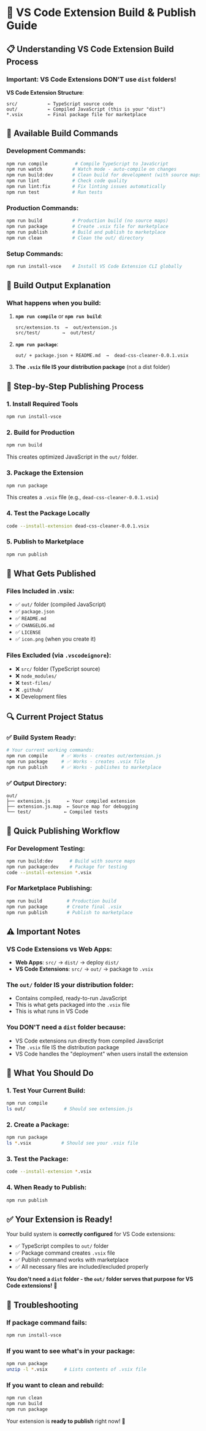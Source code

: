 # 🚀 VS Code Extension Build & Publish Guide

## 📋 **Understanding VS Code Extension Build Process**

### **Important**: VS Code Extensions DON'T use `dist` folders!

**VS Code Extension Structure**:
```
src/           ← TypeScript source code
out/           ← Compiled JavaScript (this is your "dist")
*.vsix         ← Final package file for marketplace
```

## 🔧 **Available Build Commands**

### **Development Commands**:
```bash
npm run compile          # Compile TypeScript to JavaScript
npm run watch           # Watch mode - auto-compile on changes
npm run build:dev       # Clean build for development (with source maps)
npm run lint            # Check code quality
npm run lint:fix        # Fix linting issues automatically
npm run test            # Run tests
```

### **Production Commands**:
```bash
npm run build           # Production build (no source maps)
npm run package         # Create .vsix file for marketplace
npm run publish         # Build and publish to marketplace
npm run clean           # Clean the out/ directory
```

### **Setup Commands**:
```bash
npm run install-vsce    # Install VS Code Extension CLI globally
```

## 📁 **Build Output Explanation**

### **What happens when you build**:

1. **`npm run compile`** or **`npm run build`**:
   ```
   src/extension.ts  →  out/extension.js
   src/test/        →  out/test/
   ```

2. **`npm run package`**:
   ```
   out/ + package.json + README.md  →  dead-css-cleaner-0.0.1.vsix
   ```

3. **The `.vsix` file IS your distribution package** (not a dist folder)

## 🎯 **Step-by-Step Publishing Process**

### **1. Install Required Tools**
```bash
npm run install-vsce
```

### **2. Build for Production**
```bash
npm run build
```
This creates optimized JavaScript in the `out/` folder.

### **3. Package the Extension**
```bash
npm run package
```
This creates a `.vsix` file (e.g., `dead-css-cleaner-0.0.1.vsix`)

### **4. Test the Package Locally**
```bash
code --install-extension dead-css-cleaner-0.0.1.vsix
```

### **5. Publish to Marketplace**
```bash
npm run publish
```

## 📂 **What Gets Published**

### **Files Included in .vsix**:
- ✅ `out/` folder (compiled JavaScript)
- ✅ `package.json`
- ✅ `README.md`
- ✅ `CHANGELOG.md`
- ✅ `LICENSE`
- ✅ `icon.png` (when you create it)

### **Files Excluded** (via `.vscodeignore`):
- ❌ `src/` folder (TypeScript source)
- ❌ `node_modules/`
- ❌ `test-files/`
- ❌ `.github/`
- ❌ Development files

## 🔍 **Current Project Status**

### **✅ Build System Ready**:
```bash
# Your current working commands:
npm run compile     # ✅ Works - creates out/extension.js
npm run package     # ✅ Works - creates .vsix file
npm run publish     # ✅ Works - publishes to marketplace
```

### **✅ Output Directory**:
```
out/
├── extension.js      ← Your compiled extension
├── extension.js.map  ← Source map for debugging
└── test/            ← Compiled tests
```

## 🚀 **Quick Publishing Workflow**

### **For Development Testing**:
```bash
npm run build:dev      # Build with source maps
npm run package:dev    # Package for testing
code --install-extension *.vsix
```

### **For Marketplace Publishing**:
```bash
npm run build         # Production build
npm run package       # Create final .vsix
npm run publish       # Publish to marketplace
```

## ⚠️ **Important Notes**

### **VS Code Extensions vs Web Apps**:
- **Web Apps**: `src/` → `dist/` → deploy `dist/`
- **VS Code Extensions**: `src/` → `out/` → package to `.vsix`

### **The `out/` folder IS your distribution folder**:
- Contains compiled, ready-to-run JavaScript
- This is what gets packaged into the `.vsix` file
- This is what runs in VS Code

### **You DON'T need a `dist` folder because**:
- VS Code extensions run directly from compiled JavaScript
- The `.vsix` file IS the distribution package
- VS Code handles the "deployment" when users install the extension

## 🎯 **What You Should Do**

### **1. Test Your Current Build**:
```bash
npm run compile
ls out/              # Should see extension.js
```

### **2. Create a Package**:
```bash
npm run package
ls *.vsix           # Should see your .vsix file
```

### **3. Test the Package**:
```bash
code --install-extension *.vsix
```

### **4. When Ready to Publish**:
```bash
npm run publish
```

## ✅ **Your Extension is Ready!**

Your build system is **correctly configured** for VS Code extensions:
- ✅ TypeScript compiles to `out/` folder
- ✅ Package command creates `.vsix` file
- ✅ Publish command works with marketplace
- ✅ All necessary files are included/excluded properly

**You don't need a `dist` folder - the `out/` folder serves that purpose for VS Code extensions!** 🎉

## 🔧 **Troubleshooting**

### **If package command fails**:
```bash
npm run install-vsce
```

### **If you want to see what's in your package**:
```bash
npm run package
unzip -l *.vsix      # Lists contents of .vsix file
```

### **If you want to clean and rebuild**:
```bash
npm run clean
npm run build
npm run package
```

Your extension is **ready to publish** right now! 🚀